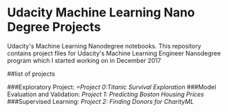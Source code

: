 # Udacity Machine Learning Nano Degree Projects
Udacity's Machine Learning Nanodegree notebooks.
This repository contains project files  for Udacity's Machine Learning Engineer Nanodegree program which I started working on in December 2017

##list of projects

###Exploratory Project:
*=Project 0:Titanic Survival Exploration*
###Model Evaluation and Validation:
*Project 1: Predicting Boston Housing Prices*
###Supervised Learning:
*Project 2: Finding Donors for CharityML*
